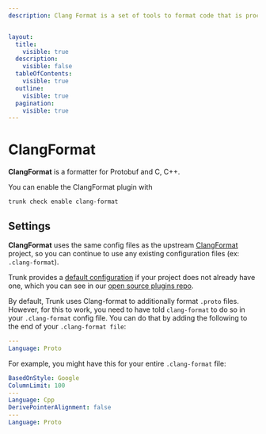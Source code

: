 ```yaml
---
description: Clang Format is a set of tools to format code that is processed by the Clang compiler suite.


layout:
  title:
    visible: true
  description:
    visible: false
  tableOfContents:
    visible: true
  outline:
    visible: true
  pagination:
    visible: true
---
```


# ClangFormat

**ClangFormat** is a formatter for Protobuf and C, C++.

You can enable the ClangFormat plugin with

```shell
trunk check enable clang-format
```

## Settings


**ClangFormat** uses the same config files as the
upstream [ClangFormat](https://clang.llvm.org/docs/ClangFormat.html) project, so you can continue to use any
existing configuration files (ex: `.clang-format`).
    

Trunk provides a [default configuration](https://github.com/trunk-io/plugins/tree/main/linters/clang-format) if your project does not already have one,
which you can see in our [open source plugins repo](https://github.com/trunk-io/plugins/tree/main).

By default, Trunk uses Clang-format to additionally format `.proto` files. However, for this to work, you need to have told `clang-format` to do so in your `.clang-format` config file. You can do that by adding the following to the end of your `.clang-format file`:

```yaml
---
Language: Proto
```
For example, you might have this for your entire `.clang-format` file:

```yaml
BasedOnStyle: Google
ColumnLimit: 100
---
Language: Cpp
DerivePointerAlignment: false
---
Language: Proto
```
